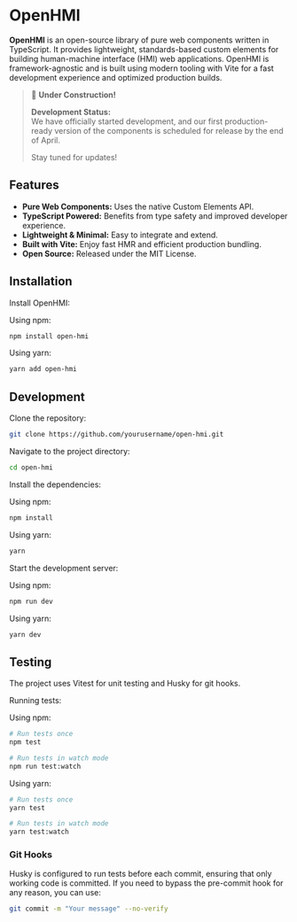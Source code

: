 # OpenHMI

**OpenHMI** is an open-source library of pure web components written in TypeScript. It provides lightweight, standards-based custom elements for building human-machine interface (HMI) web applications. OpenHMI is framework-agnostic and is built using modern tooling with Vite for a fast development experience and optimized production builds.

> 🚧 **Under Construction!**
>
> **Development Status:**  
> We have officially started development, and our first production-ready version of the components is scheduled for release by the end of April.
>
> Stay tuned for updates!

## Features

- **Pure Web Components:** Uses the native Custom Elements API.
- **TypeScript Powered:** Benefits from type safety and improved developer experience.
- **Lightweight & Minimal:** Easy to integrate and extend.
- **Built with Vite:** Enjoy fast HMR and efficient production bundling.
- **Open Source:** Released under the MIT License.

## Installation

Install OpenHMI:

Using npm:

```bash
npm install open-hmi
```

Using yarn:

```bash
yarn add open-hmi
```

## Development

Clone the repository:

```bash
git clone https://github.com/yourusername/open-hmi.git
```

Navigate to the project directory:

```bash
cd open-hmi
```

Install the dependencies:

Using npm:

```bash
npm install
```

Using yarn:

```bash
yarn
```

Start the development server:

Using npm:

```bash
npm run dev
```

Using yarn:

```bash
yarn dev
```

## Testing

The project uses Vitest for unit testing and Husky for git hooks.

Running tests:

Using npm:

```bash
# Run tests once
npm test

# Run tests in watch mode
npm run test:watch
```

Using yarn:

```bash
# Run tests once
yarn test

# Run tests in watch mode
yarn test:watch
```

### Git Hooks

Husky is configured to run tests before each commit, ensuring that only working code is committed. If you need to bypass the pre-commit hook for any reason, you can use:

```bash
git commit -m "Your message" --no-verify
```
